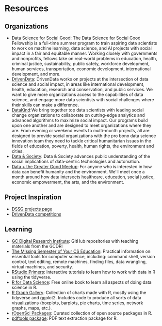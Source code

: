 # Resources

## Organizations
- [Data Science for Social Good](http://www.dssgfellowship.org/): The Data Science for Social Good Fellowship is a full-time summer program to train aspiring data scientists to work on machine learning, data science, and AI projects with social impact in a fair and equitable manner. Working closely with governments and nonprofits, fellows take on real-world problems in education, health, criminal justice, sustainability, public safety, workforce development, human services, transportation, economic development, international development, and more.
- [DrivenData](https://www.drivendata.org/): DrivenData works on projects at the intersection of data science and social impact, in areas like international development, health, education, research and conservation, and public services. We want to give more organizations access to the capabilities of data science, and engage more data scientists with social challenges where their skills can make a difference.
- [DataKind](https://www.datakind.org/):We bring together top data scientists with leading social change organizations to collaborate on cutting-edge analytics and advanced algorithms to maximize social impact. Our programs build upon one another and are designed to meet organizations where they are. From evening or weekend events to multi-month projects, all are designed to provide social organizations with the pro bono data science innovation team they need to tackle critical humanitarian issues in the fields of education, poverty, health, human rights, the environment and cities. 
- [Data & Society](https://datasociety.net/): Data & Society advances public understanding of the social implications of data-centric technologies and automation.
- [Data + the Greater Good Meetup](https://www.meetup.com/greatergood/): For anyone who is interested in how data can benefit humanity and the environment. We'll meet once a month around how data intersects healthcare, education, social justice, economic empowerment, the arts, and the environment.

## Project Inspiration
- [DSSG projects page](http://www.dssgfellowship.org/projects/)
- [DrivenData competitions](https://www.drivendata.org/competitions/)

## Learning
- [GC Digital Research Institute](https://gcdigitalfellows.github.io/january_2019_curriculum.html): GitHub repositories with teaching materials from the GCDRI
- [The Missing Semester of Your CS Education](https://missing.csail.mit.edu/): Practical information on essential tools for computer science, including: command shell, version control, text editing, remote machines, finding files, data wrangling, virtual machines, and security.
- [RStudio Primers](https://rstudio.cloud/learn/primers): Interactive tutorials to learn how to work with data in R using the tidyverse.
- [R for Data Science](https://r4ds.had.co.nz/): Free online book to learn all aspects of doing data science in R.
- [R Graph Gallery](https://www.r-graph-gallery.com/): Collection of charts made with R, mostly using the tidyverse and ggplot2. Includes code to produce all sorts of data visualizations (boxplots, barplots, pie charts, time series, network graphs, maps, etc.).
- [rOpenSci Packages](https://ropensci.org/packages/): Curated collection of open source packages in R.
- [pdftools package](https://docs.ropensci.org/pdftools/): PDF text extraction package for R.
